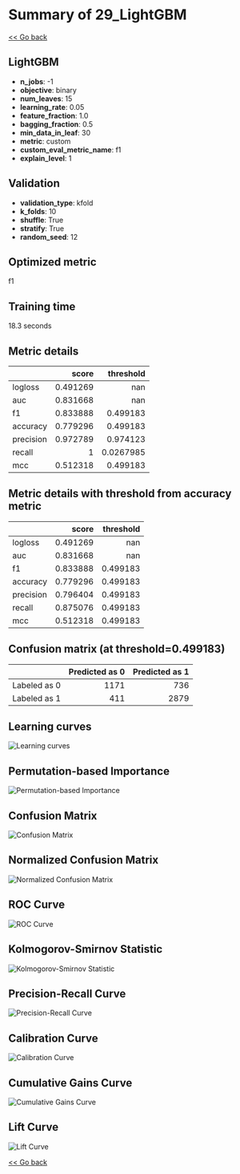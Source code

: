 # Summary of 29_LightGBM

[<< Go back](../README.md)


## LightGBM
- **n_jobs**: -1
- **objective**: binary
- **num_leaves**: 15
- **learning_rate**: 0.05
- **feature_fraction**: 1.0
- **bagging_fraction**: 0.5
- **min_data_in_leaf**: 30
- **metric**: custom
- **custom_eval_metric_name**: f1
- **explain_level**: 1

## Validation
 - **validation_type**: kfold
 - **k_folds**: 10
 - **shuffle**: True
 - **stratify**: True
 - **random_seed**: 12

## Optimized metric
f1

## Training time

18.3 seconds

## Metric details
|           |    score |   threshold |
|:----------|---------:|------------:|
| logloss   | 0.491269 | nan         |
| auc       | 0.831668 | nan         |
| f1        | 0.833888 |   0.499183  |
| accuracy  | 0.779296 |   0.499183  |
| precision | 0.972789 |   0.974123  |
| recall    | 1        |   0.0267985 |
| mcc       | 0.512318 |   0.499183  |


## Metric details with threshold from accuracy metric
|           |    score |   threshold |
|:----------|---------:|------------:|
| logloss   | 0.491269 |  nan        |
| auc       | 0.831668 |  nan        |
| f1        | 0.833888 |    0.499183 |
| accuracy  | 0.779296 |    0.499183 |
| precision | 0.796404 |    0.499183 |
| recall    | 0.875076 |    0.499183 |
| mcc       | 0.512318 |    0.499183 |


## Confusion matrix (at threshold=0.499183)
|              |   Predicted as 0 |   Predicted as 1 |
|:-------------|-----------------:|-----------------:|
| Labeled as 0 |             1171 |              736 |
| Labeled as 1 |              411 |             2879 |

## Learning curves
![Learning curves](learning_curves.png)

## Permutation-based Importance
![Permutation-based Importance](permutation_importance.png)
## Confusion Matrix

![Confusion Matrix](confusion_matrix.png)


## Normalized Confusion Matrix

![Normalized Confusion Matrix](confusion_matrix_normalized.png)


## ROC Curve

![ROC Curve](roc_curve.png)


## Kolmogorov-Smirnov Statistic

![Kolmogorov-Smirnov Statistic](ks_statistic.png)


## Precision-Recall Curve

![Precision-Recall Curve](precision_recall_curve.png)


## Calibration Curve

![Calibration Curve](calibration_curve_curve.png)


## Cumulative Gains Curve

![Cumulative Gains Curve](cumulative_gains_curve.png)


## Lift Curve

![Lift Curve](lift_curve.png)



[<< Go back](../README.md)
